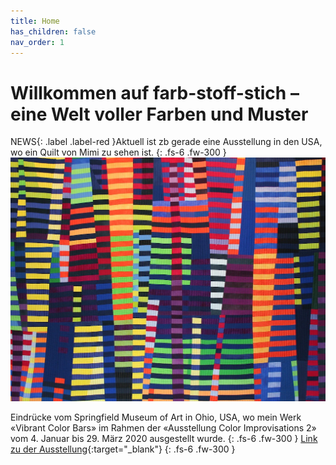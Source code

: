 ```yaml
---
title: Home
has_children: false
nav_order: 1
---
```


# Willkommen auf farb-stoff-stich – eine Welt voller Farben und Muster

NEWS{: .label .label-red }Aktuell ist zb gerade eine Ausstellung in den USA, wo ein Quilt von Mimi zu sehen ist.
{: .fs-6 .fw-300 }
![](images/luminoso1.jpg)

Eindrücke vom Springfield Museum of Art in Ohio, USA, wo mein Werk «Vibrant Color Bars» im Rahmen der «Ausstellung Color Improvisations 2» vom 4. Januar bis 29. März 2020 ausgestellt wurde.
{: .fs-6 .fw-300 }
[Link zu der Ausstellung](http://colorimprovisations2.org/news){:target="_blank"}
{: .fs-6 .fw-300 }